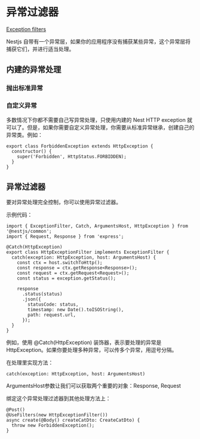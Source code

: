# 异常过滤器

[Exception filters](https://docs.nestjs.com/exception-filters)

Nestjs 自带有一个异常层，如果你的应用程序没有捕获某些异常，这个异常层将捕获它们，并进行适当处理。

## 内建的异常处理

### 抛出标准异常


### 自定义异常

多数情况下你都不需要自己写异常处理，只使用内建的 Nest HTTP exception 就可以了。但是，如果你需要自定义异常处理，你需要从标准异常继承，创建自己的异常类。例如：

```
export class ForbiddenException extends HttpException {
  constructor() {
    super('Forbidden', HttpStatus.FORBIDDEN);
  }
}
```


## 异常过滤器

要对异常处理完全控制，你可以使用异常过滤器。

示例代码：

```
import { ExceptionFilter, Catch, ArgumentsHost, HttpException } from '@nestjs/common';
import { Request, Response } from 'express';

@Catch(HttpException)
export class HttpExceptionFilter implements ExceptionFilter {
  catch(exception: HttpException, host: ArgumentsHost) {
    const ctx = host.switchToHttp();
    const response = ctx.getResponse<Response>();
    const request = ctx.getRequest<Request>();
    const status = exception.getStatus();

    response
      .status(status)
      .json({
        statusCode: status,
        timestamp: new Date().toISOString(),
        path: request.url,
      });
  }
}
```


例如，使用 @Catch(HttpException) 装饰器，表示要处理的异常是 HttpException。如果你要处理多种异常，可以传多个异常，用逗号分隔。

在处理里实现方法：

    catch(exception: HttpException, host: ArgumentsHost)

ArgumentsHost参数让我们可以获取两个重要的对象：Response, Request


绑定这个异常处理过滤器到其他处理方法上：

```
@Post()
@UseFilters(new HttpExceptionFilter())
async create(@Body() createCatDto: CreateCatDto) {
  throw new ForbiddenException();
}
```

